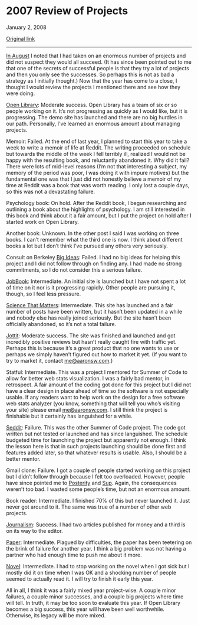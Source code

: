 2007 Review of Projects
=======================

January 2, 2008

[Original link](http://www.aaronsw.com/weblog/projects2007)

* * * * *

[In August](http://www.aaronsw.com/weblog/interruptdriven) I noted that
I had taken on an enormous number of projects and did not suspect they
would all succeed. (It has since been pointed out to me that one of the
secrets of successful people is that they try a lot of projects and then
you only see the successes. So perhaps this is not as bad a strategy as
I initially thought.) Now that the year has come to a close, I thought I
would review the projects I mentioned there and see how they were doing.

[Open Library](http://demo.openlibrary.org/): Moderate success. Open
Library has a team of six or so people working on it. It’s not
progressing as quickly as I would like, but it is progressing. The demo
site has launched and there are no big hurdles in our path. Personally,
I’ve learned an enormous amount about managing projects.

Memoir: Failed. At the end of last year, I planned to start this year to
take a week to write a memoir of life at Reddit. The writing proceeded
on schedule but towards the middle of the week I fell terribly ill,
realized I would not be happy with the resulting book, and reluctantly
abandoned it. Why did it fail? There were lots of mid-level reasons (I’m
not that interesting a subject, my memory of the period was poor, I was
doing it with impure motives) but the fundamental one was that I just
did not honestly believe a memoir of my time at Reddit was a book that
was worth reading. I only lost a couple days, so this was not a
devastating failure.

Psychology book: On hold. After the Reddit book, I begun researching and
outlining a book about the highlights of psychology. I am still
interested in this book and think about it a fair amount, but I put the
project on hold after I started work on Open Library.

Another book: Unknown. In the other post I said I was working on three
books. I can’t remember what the third one is now. I think about
different books a lot but I don’t think I’ve pursued any others very
seriously.

Consult on Berkeley [Big Ideas](http://bigideas.berkeley.edu/): Failed.
I had no big ideas for helping this project and I did not follow through
on finding any. I had made no strong commitments, so I do not consider
this a serious failure.

[JobBook](http://www.blog.sethroberts.net/2007/10/30/jobbookorg-up-and-running/):
Intermediate. An initial site is launched but I have not spent a lot of
time on it nor is it progressing rapidly. Other people are pursuing it,
though, so I feel less pressure.

[Science That Matters](http://sciencethatmatters.com/): Intermediate.
This site has launched and a fair number of posts have been written, but
it hasn’t been updated in a while and nobody else has really joined
seriously. But the site hasn’t been officially abandoned, so it’s not a
total failure.

[Jottit](http://jottit.com/?partner=aaronsw): Moderate success. The site
was finished and launched and got incredibly positive reviews but hasn’t
really caught fire with traffic yet. Perhaps this is because it’s a
great product that no one wants to use or perhaps we simply haven’t
figured out how to market it yet. (If you want to try to market it,
contact [me@aaronsw.com](mailto:me@aaronsw.com).)

Statful: Intermediate. This was a project I mentored for Summer of Code
to allow for better web stats visualization. I was a fairly bad mentor,
in retrospect. A fair amount of the coding got done for this project but
I did not have a clear design in place ahead of time so the software is
not especially usable. If any readers want to help work on the design
for a free software web stats analyzer (you know, something that will
tell you who’s visiting your site) please email
[me@aaronsw.com](mailto:me@aaronsw.com). I still think the project is
finishable but it certainly has languished for a while.

[Seddit](http://seddit.revision1.net/): Failure. This was the other
Summer of Code project. The code got written but not tested or launched
and has since languished. The schedule budgeted time for launching the
project but apparently not enough. I think the lesson here is that in
such projects launching should be done first and features added later,
so that whatever results is usable. Also, I should be a better mentor.

Gmail clone: Failure. I got a couple of people started working on this
project but I didn’t follow through because I felt too overloaded.
However, people have since pointed me to
[Posterity](http://posterity.edgewall.org/) and
[Sup](http://sup.rubyforge.org/). Again, the consequences weren’t too
bad. I wasted some people’s time, but not an enormous amount.

Book reader: Intermediate. I finished 70% of this but never launched it.
Just never got around to it. The same was true of a number of other web
projects.

[Journalism](http://aaronsw.jottit.com/writings): Success. I had two
articles published for money and a third is on its way to the editor.

[Paper](http://www.aaronsw.com/2002/whowriteswikipedia/): Intermediate.
Plagued by difficulties, the paper has been teetering on the brink of
failure for another year. I think a big problem was not having a partner
who had enough time to push me about it more.

[Novel](http://www.aaronsw.com/weblog/bubblecity): Intermediate. I had
to stop working on the novel when I got sick but I mostly did it on time
when I was OK and a shocking number of people seemed to actually read
it. I will try to finish it early this year.

All in all, I think it was a fairly mixed year project-wise. A couple
minor failures, a couple minor successes, and a couple big projects
where time will tell. In truth, it may be too soon to evaluate this
year. If Open Library becomes a big success, this year will have been
well worthwhile. Otherwise, its legacy will be more mixed.
